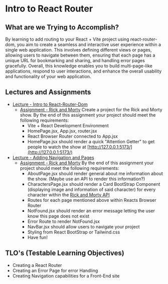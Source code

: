 # Intro to React Router

## What are we Trying to Accomplish?

By learning to add routing to your React + Vite project using react-router-dom, you aim to create a seamless and interactive user experience within a single web application. This involves defining different views or pages, allowing users to navigate between them, ensuring that each page has a unique URL for bookmarking and sharing, and handling error pages gracefully. Overall, this knowledge enables you to build multi-page-like applications, respond to user interactions, and enhance the overall usability and functionality of your web application.

## Lectures and Assignments

- [Lecture - Intro to React-Router-Dom](./1-intro-react-router.md)
  - [Assignment - Rick and Morty](.) Create a project for the Rick and Morty show. By the end of this assignment your project should meet the following requirements:
    - Vite + React Development Environment
    - HomePage.jsx, App.jsx, router.jsx
    - React Browser Router connected to App.jsx
    - HomePage.jsx should render a quick "Attention Getter" to get people to watch the show at [http://127.0.0.1:5173/](http://127.0.0.1:5173/)
- [Lecture - Adding Navigation and Pages](./2-adding-router-pages.md)
  - [Assignment - Rick and Morty](.) By the end of this assignment your project should meet the following requirements:
    - AboutPage.jsx should render general about me information about the show. (Maybe use an API to render this information?)
    - CharactersPage.jsx should render a Card BootStrap Component (displaying image and information of said character) for every character within the [Rick and Morty API](https://rickandmortyapi.com/)
    - Routes for each page mentioned above within Reacts Browser Router
    - NotFound.jsx should render an error message letting the user know this page does not exist
    - Error Route to render NotFound.jsx
    - NavBar.jsx should allow users to navigate your project
    - Styling from React BootStrap or Tailwind.css
    - Have fun!

## TLO's (Testable Learning Objectives)

- Creating a React Router
- Creating an Error Page for error Handling
- Creating Navigation capabilities for a Front-End site

